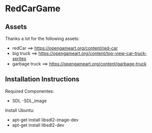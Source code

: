 # RedCarGame

## Assets

Thanks a lot for the following assets:
- redCar ==> https://opengameart.org/content/red-car
- big truck ==> https://opengameart.org/content/top-view-car-truck-sprites
- garbage truck ==> https://opengameart.org/content/garbage-truck
 
 ## Installation Instructions
 
Required Componentes:
- SDL
-SDL_image

Install Ubuntu:
- apt-get install libsdl2-image-dev
- apt-get install libsdl2-dev


 
